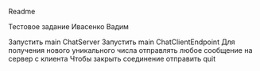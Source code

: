 Readme

Тестовое задание Ивасенко Вадим

Запустить main ChatServer
Запустить main ChatClientEndpoint
Для получения нового уникального числа отправлять любое сообщение на сервер с клиента
Чтобы закрыть соединение отправить quit